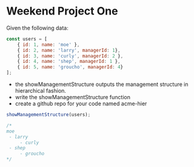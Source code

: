 # Weekend Project One

Given the following data:
```javascript
const users = [
	{ id: 1, name: 'moe' },
	{ id: 2, name: 'larry', managerId: 1},
	{ id: 3, name: 'curly', managerId: 2 },
	{ id: 4, name: 'shep', managerId: 1 },
	{ id: 5, name: 'groucho', managerId: 4}
];
```
- the showManagementStructure outputs the management structure in hierarchical fashion.
- write the showManagementStructure function
- create a github repo for your code named acme-hier

```javascript
showManagementStructure(users);

/*
moe
 - larry
	 - curly
 - shep
	 - groucho
*/
```
